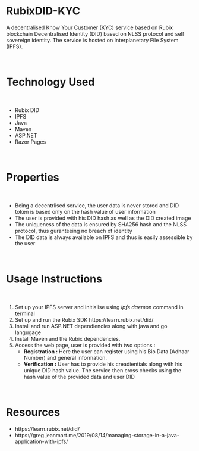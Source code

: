 # RubixDID-KYC
<p>
A decentralised Know Your Customer (KYC) service based on Rubix blockchain Decentralised Identity (DID) based on NLSS protocol and self sovereign identity. The service is hosted on Interplanetary File System (IPFS).
</p>

<br>
<h1> Technology Used </h1>
<br>
<ul>
  <li>Rubix DID</li>
  <li>IPFS</li>
  <li>Java</li>
  <li>Maven</li>
  <li>ASP.NET</li>
  <li>Razor Pages</li>
</ul>

<br>
<h1> Properties </h1>
<br>
<ul>
  <li>Being a decentrlised service, the user data is never stored and DID token is based only on the hash value of user information</li>
  <li>The user is provided with his DID hash as well as the DID created image</li>
  <li>The uniqueness of the data is ensured by SHA256 hash and the NLSS protocol, thus guranteeing no breach of identity</li>
  <li>The DID data is always available on IPFS and thus is easily assessible by the user</li>
</ul>

<br>
<h1>Usage Instructions</h1>
<br>

<ol>
  <li>Set up your IPFS server and initialise using <em>ipfs daemon</em> command in terminal </li>
  <li>Set up and run the Rubix SDK https://learn.rubix.net/did/ </li>
  <li>Install and run ASP.NET dependiencies along with java and go langugage</li>
  <li>Install Maven and the Rubix dependencies. </li>
  <li>
    Access the web page, user is provided with two options :
    <br>
    <ul>
      <li><b>Registration : </b> Here the user can register using his Bio Data (Adhaar Number) and general information.</li>
      <li><b>Verification : </b> User has to provide his creadientials along with his unique DID hash value. The service then cross checks using the hash value of the provided data and user DID</li>
    </ul>
  </li>
</ol>
 
<br>
  <h1>Resources</h1>
  
  <ul>
  <li>https://learn.rubix.net/did/</li>
  <li>https://greg.jeanmart.me/2019/08/14/managing-storage-in-a-java-application-with-ipfs/</li>
  
  </ul>
  
  
  

